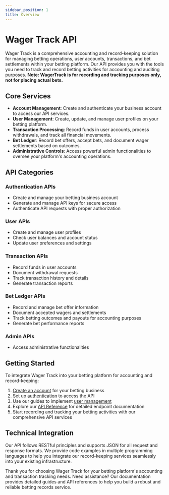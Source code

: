 ```yaml
---
sidebar_position: 1
title: Overview
---
```


# Wager Track API

Wager Track is a comprehensive accounting and record-keeping solution for managing betting operations, user accounts, transactions, and bet settlements within your betting platform. Our API provides you with the tools you need to track and record betting activities for accounting and auditing purposes. **Note: WagerTrack is for recording and tracking purposes only, not for placing actual bets.**

## Core Services

- **Account Management**: Create and authenticate your business account to access our API services.
- **User Management**: Create, update, and manage user profiles on your betting platform.
- **Transaction Processing**: Record funds in user accounts, process withdrawals, and track all financial movements.
- **Bet Ledger**: Record bet offers, accept bets, and document wager settlements based on outcomes.
- **Administrative Controls**: Access powerful admin functionalities to oversee your platform's accounting operations.

## API Categories

### Authentication APIs
- Create and manage your betting business account
- Generate and manage API keys for secure access
- Authenticate API requests with proper authorization

### User APIs
- Create and manage user profiles
- Check user balances and account status
- Update user preferences and settings

### Transaction APIs
- Record funds in user accounts
- Document withdrawal requests
- Track transaction history and details
- Generate transaction reports

### Bet Ledger APIs
- Record and manage bet offer information
- Document accepted wagers and settlements
- Track betting outcomes and payouts for accounting purposes
- Generate bet performance reports

### Admin APIs
- Access administrative functionalities

## Getting Started

To integrate Wager Track into your betting platform for accounting and record-keeping:

1. [Create an account](/docs/guides/getting-started#creating-an-account) for your betting business
2. Set up [authentication](/docs/guides/authentication) to access the API
3. Use our guides to implement [user management](/docs/guides/user-management)
4. Explore our [API Reference](/docs/api-reference/auth) for detailed endpoint documentation
5. Start recording and tracking your betting activities with our comprehensive API services

## Technical Integration

Our API follows RESTful principles and supports JSON for all request and response formats. We provide code examples in multiple programming languages to help you integrate our record-keeping services seamlessly into your existing infrastructure.

Thank you for choosing Wager Track for your betting platform's accounting and transaction tracking needs. Need assistance? Our documentation provides detailed guides and API references to help you build a robust and reliable betting records service.
